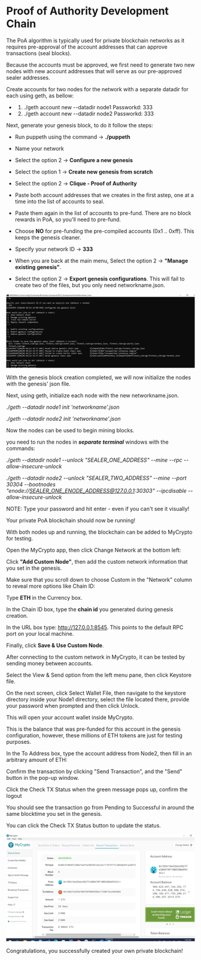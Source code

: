 # Proof of Authority Development Chain

The PoA algorithm is typically used for private blockchain networks as it requires pre-approval of the account addresses that can approve transactions (seal blocks).

Because the accounts must be approved, we first need to generate two new nodes with new account addresses that will serve as our pre-approved sealer addresses.

Create accounts for two nodes for the network with a separate datadir for each using geth, as bellow:

* 1. ./geth account new --datadir node1
Passworkd: 333

* 2. ./geth account new --datadir node2
Passworkd: 333


Next, generate your genesis block, to do it follow the steps:

* Run puppeth using the command -> **./puppeth**

* Name your network

* Select the option 2 -> **Configure a new genesis**

* Select the option 1 -> **Create new genesis from scratch**

* Select the option 2 -> **Clique - Proof of Authority**

* Paste both account addresses that we creates in the first astep, one at a time into the list of accounts to seal.

* Paste them again in the list of accounts to pre-fund. There are no block rewards in PoA, so you'll need to pre-fund.

* Choose **NO** for pre-funding the pre-compiled accounts (0x1 .. 0xff). This keeps the genesis cleaner.

* Specify your network ID -> **333**

* When you are back at the main menu, Select the option 2 -> **"Manage existing genesis"**.

* Select the option 2 -> **Export genesis configurations**. This will fail to create two of the files, but you only need networkname.json.

![config](Screenshots/puppeth_configuration.png)

With the genesis block creation completed, we will now initialize the nodes with the genesis' json file.

Next, using geth, initialize each node with the new networkname.json.

*./geth --datadir node1 init 'networkname'.json*

*./geth --datadir node2 init 'networkname'.json*

Now the nodes can be used to begin mining blocks.

you need to run the nodes in ***separate terminal*** windows with the commands:

*./geth --datadir node1 --unlock "SEALER_ONE_ADDRESS" --mine --rpc --allow-insecure-unlock*

*./geth --datadir node2 --unlock "SEALER_TWO_ADDRESS" --mine --port 30304 --bootnodes "enode://SEALER_ONE_ENODE_ADDRESS@127.0.0.1:30303" --ipcdisable --allow-insecure-unlock*

NOTE: Type your password and hit enter - even if you can't see it visually!

Your private PoA blockchain should now be running!

With both nodes up and running, the blockchain can be added to MyCrypto for testing.

Open the MyCrypto app, then click Change Network at the bottom left:

Click **"Add Custom Node"**, then add the custom network information that you set in the genesis.

Make sure that you scroll down to choose Custom in the "Network" column to reveal more options like Chain ID:

Type **ETH** in the Currency box.

In the Chain ID box, type the **chain id** you generated during genesis creation.

In the URL box type: http://127.0.0.1:8545.  This points to the default RPC port on your local machine.

Finally, click **Save & Use Custom Node**.

After connecting to the custom network in MyCrypto, it can be tested by sending money between accounts.

Select the View & Send option from the left menu pane, then click Keystore file.

On the next screen, click Select Wallet File, then navigate to the keystore directory inside your Node1 directory, select the file located there, provide your password when prompted and then click Unlock.

This will open your account wallet inside MyCrypto.

This is the balance that was pre-funded for this account in the genesis configuration, however, these millions of ETH tokens are just for testing purposes.

In the To Address box, type the account address from Node2, then fill in an arbitrary amount of ETH:

Confirm the transaction by clicking "Send Transaction", and the "Send" button in the pop-up window.

Click the Check TX Status when the green message pops up, confirm the logout

You should see the transaction go from Pending to Successful in around the same blocktime you set in the genesis.

You can click the Check TX Status button to update the status.

![transaction](Screenshots/transaction_metadata.png)

Congratulations, you successfully created your own private blockchain!
